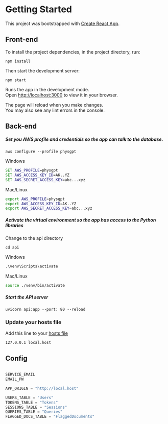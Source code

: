 # Getting Started

This project was bootstrapped with [Create React App](https://github.com/facebook/create-react-app).

## Front-end

To install the project dependencies, in the project directory, run:

```console
npm install
```

Then start the development server:

```console
npm start
```

Runs the app in the development mode.\
Open [http://localhost:3000](http://localhost:3000) to view it in your browser.

The page will reload when you make changes.\
You may also see any lint errors in the console.

## Back-end

##### Set you AWS profile and credentials so the app can talk to the database.

```console
aws configure --profile physgpt
```

Windows

```cmd
SET AWS_PROFILE=physgpt
SET AWS_ACCESS_KEY_ID=AK..YZ
SET AWS_SECRET_ACCESS_KEY=abc...xyz
```

Mac/Linux

```bash
export AWS_PROFILE=physgpt
export AWS_ACCESS_KEY_ID=AK..YZ
export AWS_SECRET_ACCESS_KEY=abc...xyz
```

##### Activate the virtual environment so the app has access to the Python libraries

Change to the api directory

```console
cd api
```

Windows

```cmd
.\venv\Scripts\activate
```

Mac/Linux

```bash
source ./venv/bin/activate
```

##### Start the API server

```console
uvicorn api:app --port: 80 --reload
```

### Update your hosts file

Add this line to your [hosts file](https://www.hostinger.com/tutorials/how-to-edit-hosts-file)

```console
127.0.0.1 local.host
```

## Config

```python

SERVICE_EMAIL
EMAIL_PW

APP_ORIGIN = "http://local.host"

USERS_TABLE = "Users"
TOKENS_TABLE = "Tokens"
SESSIONS_TABLE = "Sessions"
QUERIES_TABLE = "Queries"
FLAGGED_DOCS_TABLE = "FlaggedDocuments"
```

